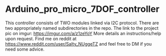 # Arduino_pro_micro_7DOF_controller
This controller consists of TWO modules linked via I2C protocol. There are two appropriately named subdirectories in the repo. 
The link to the project pic on imgur: https://imgur.com/a/z1zeYoY
More details an instructions/help upon request. Find me on reddit at https://www.reddit.com/user/Salty_NUggeTZ and feel free to DM if you need some advice.
